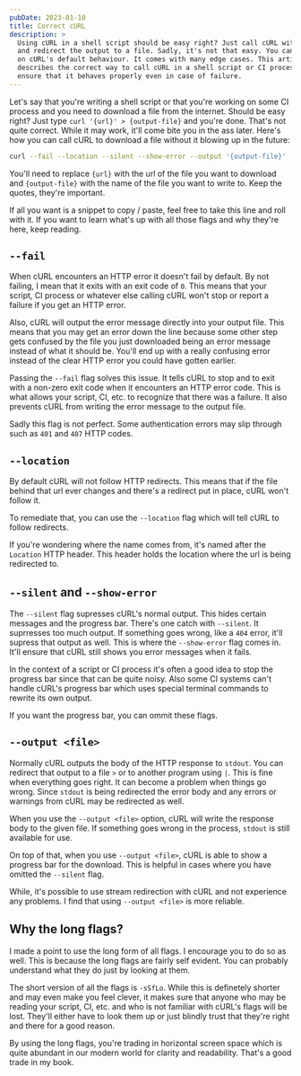 ```yaml
---
pubDate: 2023-01-10
title: Correct cURL
description: >
  Using cURL in a shell script should be easy right? Just call cURL with an URL
  and redirect the output to a file. Sadly, it's not that easy. You can't rely
  on cURL's default behaviour. It comes with many edge cases. This article
  describes the correct way to call cURL in a shell script or CI process to
  ensure that it behaves properly even in case of failure.
---
```


Let's say that you're writing a shell script or that you're working on some CI
process and you need to download a file from the internet. Should be easy right?
Just type `curl '{url}' > {output-file}` and you're done. That's not quite
correct. While it may work, it'll come bite you in the ass later. Here's how you
can call cURL to download a file without it blowing up in the future:

```sh
curl --fail --location --silent --show-error --output '{output-file}' '{url}'
```

You'll need to replace `{url}` with the url of the file you want to download and
`{output-file}` with the name of the file you want to write to. Keep the quotes,
they're important.

If all you want is a snippet to copy / paste, feel free to take this line and
roll with it. If you want to learn what's up with all those flags and why
they're here, keep reading.

## `--fail`

When cURL encounters an HTTP error it doesn't fail by default. By not failing, I
mean that it exits with an exit code of `0`. This means that your script, CI
process or whatever else calling cURL won't stop or report a failure if you get
an HTTP error.

Also, cURL will output the error message directly into your output file. This
means that you may get an error down the line because some other step gets
confused by the file you just downloaded being an error message instead of what
it should be. You'll end up with a really confusing error instead of the clear
HTTP error you could have gotten earlier.

Passing the `--fail` flag solves this issue. It tells cURL to stop and to exit
with a non-zero exit code when it encounters an HTTP error code. This is what
allows your script, CI, etc. to recognize that there was a failure. It also
prevents cURL from writing the error message to the output file.

Sadly this flag is not perfect. Some authentication errors may slip through such
as `401` and `407` HTTP codes.

## `--location`

By default cURL will not follow HTTP redirects. This means that if the file
behind that url ever changes and there's a redirect put in place, cURL won't
follow it.

To remediate that, you can use the `--location` flag which will tell cURL to
follow redirects.

If you're wondering where the name comes from, it's named after the `Location`
HTTP header. This header holds the location where the url is being redirected
to.

## `--silent` and `--show-error`

The `--silent` flag supresses cURL's normal output. This hides certain messages
and the progress bar. There's one catch with `--silent`. It suprresses too much
output. If something goes wrong, like a `404` error, it'll supress that output as
well. This is where the `--show-error` flag comes in. It'll ensure that cURL
still shows you error messages when it fails.

In the context of a script or CI process it's often a good idea to stop the
progress bar since that can be quite noisy. Also some CI systems can't handle
cURL's progress bar which uses special terminal commands to rewrite its own
output.

If you want the progress bar, you can ommit these flags.

## `--output <file>`

Normally cURL outputs the body of the HTTP response to `stdout`. You can
redirect that output to a file `>` or to another program using `|`. This is fine
when everything goes right. It can become a problem when things go wrong. Since
`stdout` is being redirected the error body and any errors or warnings from cURL
may be redirected as well.

When you use the `--output <file>` option, cURL will write the response body to
the given file. If something goes wrong in the process, `stdout` is still
available for use.

On top of that, when you use `--output <file>`, cURL is able to show a progress
bar for the download. This is helpful in cases where you have omitted the
`--silent` flag.

While, it's possible to use stream redirection with cURL and not experience any
problems. I find that using `--output <file>` is more reliable.

## Why the long flags?

I made a point to use the long form of all flags. I encourage you to do so as
well. This is because the long flags are fairly self evident. You can probably
understand what they do just by looking at them.

The short version of all the flags is `-sSfLo`. While this is definetely shorter
and may even make you feel clever, it makes sure that anyone who may be reading
your script, CI, etc. and who is not familiar with cURL's flags will be lost.
They'll either have to look them up or just blindly trust that they're right and
there for a good reason.

By using the long flags, you're trading in horizontal screen space which is
quite abundant in our modern world for clarity and readability. That's a good
trade in my book.
